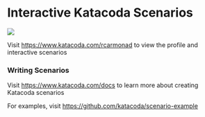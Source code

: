 # Interactive Katacoda Scenarios

[![](http://shields.katacoda.com/katacoda/rcarmonad/count.svg)](https://www.katacoda.com/rcarmonad "Get your profile on Katacoda.com")

Visit https://www.katacoda.com/rcarmonad to view the profile and interactive scenarios

### Writing Scenarios
Visit https://www.katacoda.com/docs to learn more about creating Katacoda scenarios

For examples, visit https://github.com/katacoda/scenario-example
